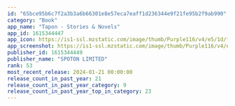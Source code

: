 ```yaml
---
id: "65bce95b6c7f2a3b3a6b66301e8e57eca7eaff1d236344e9f21fe95b2f9ab990"
category: "Book"
app_name: "Tapon - Stories & Novels"
app_id: 1615344447
app_icon: https://is1-ssl.mzstatic.com/image/thumb/Purple116/v4/e5/1d/f5/e51df5cb-1ae0-87d6-cf2a-09ccb5894548/AppIcon-1x_U007epad-0-10-0-85-220.png/1024x1024bb.png
app_screenshot: https://is1-ssl.mzstatic.com/image/thumb/Purple116/v4/e4/25/d6/e425d6ee-b070-7f9d-6784-4474edae769c/855d58c8-a48d-4ea3-8401-d4fa029d958c_iphone_13Pro_Max_1.png/1242x2688bb.png
publisher_id: 1615344449
publisher_name: "SPOTON LIMITED"
rank: 53
most_recent_release: 2024-01-21 00:00:00
release_count_in_past_year: 21
release_count_in_past_year_category: 9
release_count_in_past_year_top_in_category: 23
---
```

